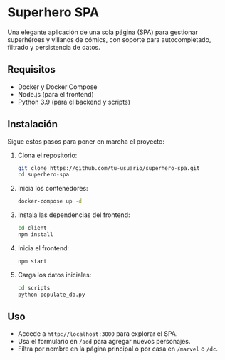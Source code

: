 # Superhero SPA

Una elegante aplicación de una sola página (SPA) para gestionar superhéroes y villanos de cómics, con soporte para autocompletado, filtrado y persistencia de datos.

## Requisitos

- Docker y Docker Compose
- Node.js (para el frontend)
- Python 3.9 (para el backend y scripts)

## Instalación

Sigue estos pasos para poner en marcha el proyecto:

1. Clona el repositorio:
   ```bash
   git clone https://github.com/tu-usuario/superhero-spa.git
   cd superhero-spa
   ```

2. Inicia los contenedores:
   ```bash
   docker-compose up -d
   ```

3. Instala las dependencias del frontend:
   ```bash
   cd client
   npm install
   ```

4. Inicia el frontend:
   ```bash
   npm start
   ```

5. Carga los datos iniciales:
   ```bash
   cd scripts
   python populate_db.py
   ```

## Uso

- Accede a `http://localhost:3000` para explorar el SPA.
- Usa el formulario en `/add` para agregar nuevos personajes.
- Filtra por nombre en la página principal o por casa en `/marvel` o `/dc`.

